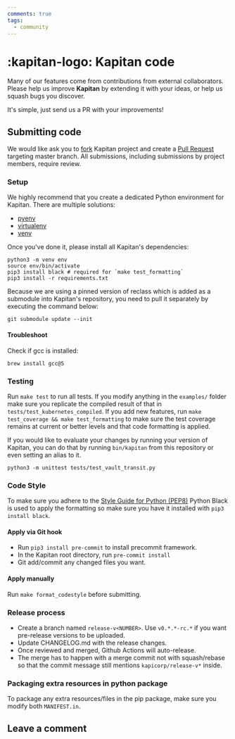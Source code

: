 ```yaml
---
comments: true
tags:
  - community
---
```

# :kapitan-logo: **Kapitan** code

Many of our features come from contributions from external collaborators. Please help us improve **Kapitan** by extending it with your ideas, or help us squash bugs you discover.

It's simple, just send us a PR with your improvements!

## Submitting code

We would like ask you to [fork](https://help.github.com/en/articles/fork-a-repo)
Kapitan project and create a [Pull Request](https://help.github.com/articles/about-pull-requests/)
targeting master branch. All submissions, including submissions by project members, require review.

### Setup

We highly recommend that you create a dedicated Python environment for Kapitan.
There are multiple solutions:

* [pyenv](https://github.com/pyenv/pyenv)
* [virtualenv](https://virtualenv.pypa.io/en/latest/)
* [venv](https://docs.python.org/3/library/venv.html)

Once you've done it, please install all Kapitan's dependencies:

```shell
python3 -m venv env
source env/bin/activate
pip3 install black # required for `make test_formatting`
pip3 install -r requirements.txt
```

Because we are using a pinned version of reclass which is added as a submodule into Kapitan's
repository, you need to pull it separately by executing the command below:

```shell
git submodule update --init
```

#### Troubleshoot

Check if gcc is installed:

```shell
brew install gcc@5
```

### Testing

Run `make test` to run all tests. If you modify anything in the `examples/` folder
make sure you replicate the compiled result of that in `tests/test_kubernetes_compiled`.
If you add new features, run `make test_coverage && make test_formatting` to make sure the
test coverage remains at current or better levels and that code formatting is applied.

If you would like to evaluate your changes by running your version of Kapitan, you can do
that by running `bin/kapitan` from this repository or even setting an alias to it.

```shell
python3 -m unittest tests/test_vault_transit.py
```

### Code Style

To make sure you adhere to the [Style Guide for Python (PEP8)](http://python.org/dev/peps/pep-0008/)
Python Black is used to apply the formatting so make sure you have it installed with `pip3 install black`.

#### Apply via Git hook

* Run `pip3 install pre-commit` to install precommit framework.
* In the Kapitan root directory, run `pre-commit install`
* Git add/commit any changed files you want.

#### Apply manually

Run `make format_codestyle` before submitting.

### Release process

* Create a branch named `release-v<NUMBER>`. Use `v0.*.*-rc.*` if you want pre-release versions to be uploaded.
* Update CHANGELOG.md with the release changes.
* Once reviewed and merged, Github Actions will auto-release.
* The merge has to happen with a merge commit not with squash/rebase so that the commit message still mentions `kapicorp/release-v*` inside.

### Packaging extra resources in python package

To package any extra resources/files in the pip package, make sure you modify both `MANIFEST.in`.

## Leave a comment
